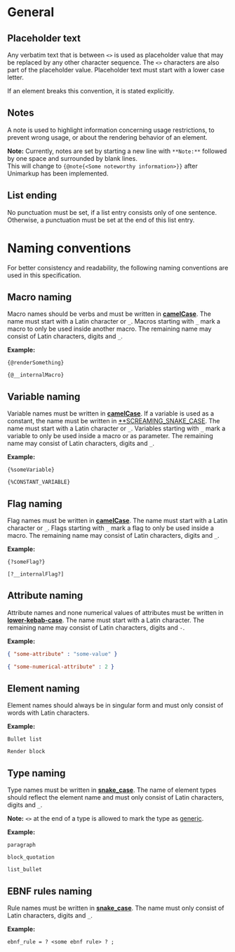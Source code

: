 # General
## Placeholder text

Any verbatim text that is between `<>` is used as placeholder value that may be replaced by any other character sequence.
The `<>` characters are also part of the placeholder value. Placeholder text must start with a lower case letter.

If an element breaks this convention, it is stated explicitly. 

## Notes

A note is used to highlight information concerning usage restrictions, to prevent wrong usage, or about the rendering behavior of an element.

**Note:** Currently, notes are set by starting a new line with `**Note:**` followed by one space and surrounded by blank lines.\
This will change to `{@note{<Some noteworthy information>}}` after Unimarkup has been implemented.

## List ending

No punctuation must be set, if a list entry consists only of one sentence. Otherwise, a punctuation must be set at the end of this list entry.

# Naming conventions

For better consistency and readability, the following naming conventions are used in this specification.

## Macro naming

Macro names should be verbs and must be written in [**camelCase**](https://en.wikipedia.org/wiki/Camel_case).
The name must start with a Latin character or `_`.
Macros starting with `_` mark a macro to only be used inside another macro.
The remaining name may consist of Latin characters, digits and `_`.

**Example:**

```
{@renderSomething}

{@__internalMacro}
```

## Variable naming

Variable names must be written in [**camelCase**](https://en.wikipedia.org/wiki/Camel_case).
If a variable is used as a constant, the name must be written in [**SCREAMING_SNAKE_CASE](https://en.wikipedia.org/wiki/SCREAMING_SNAKE_CASE). The name must start with a Latin character or `_`.
Variables starting with `_` mark a variable to only be used inside a macro or as parameter.
The remaining name may consist of Latin characters, digits and `_`.

**Example:**

```
{%someVariable}

{%CONSTANT_VARIABLE}
```

## Flag naming

Flag names must be written in [**camelCase**](https://en.wikipedia.org/wiki/Camel_case).
The name must start with a Latin character or `_`.
Flags starting with `_` mark a flag to only be used inside a macro.
The remaining name may consist of Latin characters, digits and `_`.

**Example:**

```
{?someFlag?}

[?__internalFlag?]
```

## Attribute naming

Attribute names and none numerical values of attributes must be written in [**lower-kebab-case**](https://en.wikipedia.org/wiki/Kebab_case). The name must start with a Latin character.
The remaining name may consist of Latin characters, digits and `-`.

**Example:**

```json
{ "some-attribute" : "some-value" }

{ "some-numerical-attribute" : 2 }
```

## Element naming

Element names should always be in singular form and must only consist of words with Latin characters.

**Example:**

```
Bullet list

Render block
```

## Type naming

Type names must be written in [**snake_case**](https://en.wikipedia.org/wiki/Snake_case).
The name of element types should reflect the element name and must only consist of Latin characters, digits and `_`.

**Note:** `<>` at the end of a type is allowed to mark the type as [generic](TypeSystem.md#generic-type).

**Example:**

```
paragraph

block_quotation

list_bullet
```

## EBNF rules naming

Rule names must be written in [**snake_case**](https://en.wikipedia.org/wiki/Snake_case).
The name must only consist of Latin characters, digits and `_`.

**Example:**

```ebnf
ebnf_rule = ? <some ebnf rule> ? ;
```
